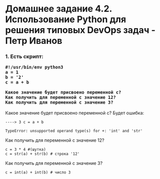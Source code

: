 <h1>Домашнее задание 4.2. Использование Python для решения типовых DevOps задач - Петр Иванов</h1>

<h3>1. Есть скрипт:

	#!/usr/bin/env python3
	a = 1
	b = '2'
	c = a + b
	
	Какое значение будет присвоено переменной c?
	Как получить для переменной c значение 12?
	Как получить для переменной c значение 3?

</h3>

Какое значение будет присвоено переменной c? Будет ошибка: 

	----> 3 c = a + b  

	TypeError: unsupported operand type(s) for +: 'int' and 'str'
	
Как получить для переменной c значение 12?

	с = 3 * 4 #(шутка)
	c = str(a) + str(b) # строка '12'

Как получить для переменной c значение 3?

	c = int(a) + int(b) # число 3

	
	